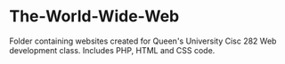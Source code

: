 # The-World-Wide-Web
Folder containing websites created for Queen's University Cisc 282 Web development class. Includes PHP, HTML and CSS code.
